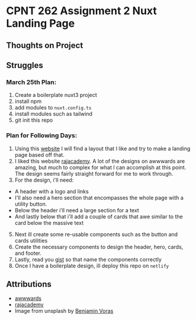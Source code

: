 # CPNT 262 Assignment 2 Nuxt Landing Page

## Thoughts on Project

## Struggles

### March 25th Plan:

1. Create a boilerplate nuxt3 project
2. install npm
3. add modules to `nuxt.config.ts`
4. install modules such as tailwind
5. git init this repo

### Plan for Following Days:

1. Using this [website](https://www.awwwards.com/) I will find a layout that I like and try to make a landing page based off that.
2. I liked this website [rajacademy](https://rajacademy.com/). A lot of the designs on awwwards are amazing, but much to complex for what I can accomplish at this point. The design seems fairly straight forward for me to work through.
3. For the design, i'll need:

- A header with a logo and links
- I'll also need a hero section that encompasses the whole page with a utility button.
- Below the header i'll need a large section for a text
- And lastly below that i'll add a couple of cards that awe similar to the card below the massive text

5. Next ill create some re-usable components such as the button and cards utilities
6. Create the necessary components to design the header, hero, cards, and footer.
7. Lastly, read you [gist](https://gist.github.com/lilyx13/59068feba277c73cc2a4be7a15ec6f59) so that name the components correctly
8. Once I have a boilerplate design, ill deploy this repo on `netlify`

## Attributions

- [awwwards](https://www.awwwards.com/)
- [rajacademy](https://rajacademy.com/)
- Image from unsplash by [Benjamin Voras](https://images.unsplash.com/photo-1519681393784-d120267933ba?ixlib=rb-1.2.1&ixid=MnwxMjA3fDB8MHxwaG90by1wYWdlfHx8fGVufDB8fHx8&auto=format&fit=crop&w=2070&q=80)
